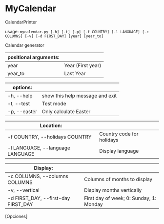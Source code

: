 # MyCalendar
 CalendarPrinter

usage: `mycalendar.py [-h] [-t] [-p] [-f COUNTRY] [-l LANGUAGE] [-c COLUMNS] [-v] [-d FIRST_DAY] [year] [year_to]`

Calendar generator

| positional arguments:               |                                          |
| ----------------------------------- | ---------------------------------------- |
| year                                |  Year (First year)                       |
| year_to                             |  Last Year                               |

| options:                            |                                          |
|-------------------------------------|------------------------------------------|
| -h, --help                          |      show this help message and exit     |
| -t, --test                          |      Test mode                           |
| -p, --easter                        |      Only calculate Easter               |

| Location:                           |                                          |
|-------------------------------------|------------------------------------------|
| -f COUNTRY, --holidays COUNTRY      |    Country code for holidays             |
| -l LANGUAGE, --language LANGUAGE    |    Display language                      |

|  Display:                           |                                          |
|-------------------------------------|------------------------------------------|
| -c COLUMNS, --columns COLUMNS       | Columns of months to display             |
| -v, --vertical                      | Display months vertically                |
| -d FIRST_DAY, --first-day FIRST_DAY |  First day of week; 0: Sunday, 1: Monday |
[Opciones]

